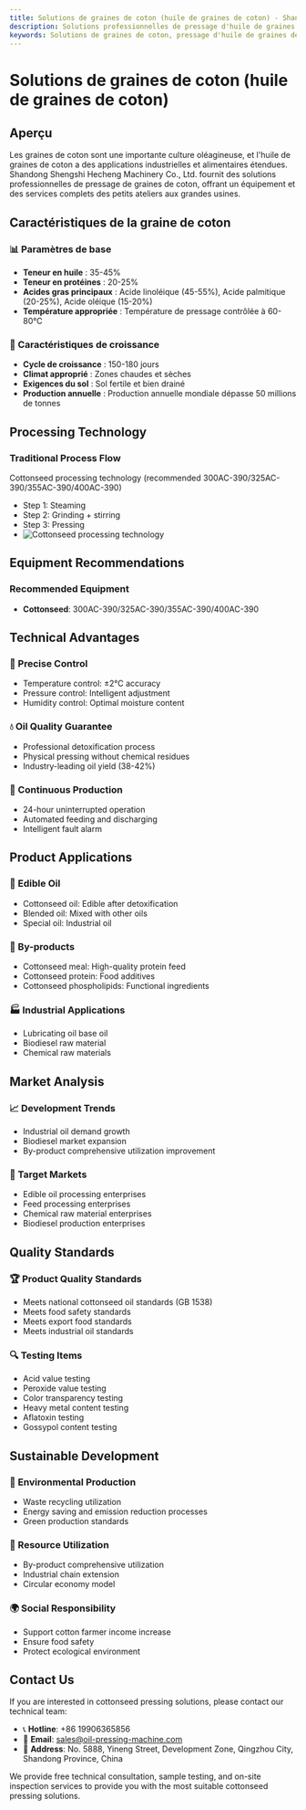 ```yaml
---
title: Solutions de graines de coton (huile de graines de coton) - Shandong Shengshi Hecheng Machinery Co., Ltd.
description: Solutions professionnelles de pressage d'huile de graines de coton, fournissant des équipements et services techniques de transformation d'huile de graines de coton, teneur en huile 35-45%, utilisant un processus de pressage approprié avec détoxication professionnelle, répondant aux besoins différents des petits ateliers aux grandes usines.
keywords: Solutions de graines de coton, pressage d'huile de graines de coton, équipement de transformation de graines de coton, ligne de production d'huile de graines de coton, presse à huile de graines de coton, extraction d'huile de graines de coton, transformation de graines oléagineuses de graines de coton, équipement de pressage d'huile de graines de coton, équipement de production d'huile de graines de coton, usine de transformation d'huile de graines de coton
---
```


# Solutions de graines de coton (huile de graines de coton)

## Aperçu

Les graines de coton sont une importante culture oléagineuse, et l'huile de graines de coton a des applications industrielles et alimentaires étendues. Shandong Shengshi Hecheng Machinery Co., Ltd. fournit des solutions professionnelles de pressage de graines de coton, offrant un équipement et des services complets des petits ateliers aux grandes usines.

## Caractéristiques de la graine de coton

### 📊 Paramètres de base
- **Teneur en huile** : 35-45%
- **Teneur en protéines** : 20-25%
- **Acides gras principaux** : Acide linoléique (45-55%), Acide palmitique (20-25%), Acide oléique (15-20%)
- **Température appropriée** : Température de pressage contrôlée à 60-80℃

### 🌱 Caractéristiques de croissance
- **Cycle de croissance** : 150-180 jours
- **Climat approprié** : Zones chaudes et sèches
- **Exigences du sol** : Sol fertile et bien drainé
- **Production annuelle** : Production annuelle mondiale dépasse 50 millions de tonnes

## Processing Technology

### Traditional Process Flow
Cottonseed processing technology (recommended 300AC-390/325AC-390/355AC-390/400AC-390)
+ Step 1: Steaming
+ Step 2: Grinding + stirring
+ Step 3: Pressing
+ ![Cottonseed processing technology](/images/棉籽热榨工艺.png)

## Equipment Recommendations

### Recommended Equipment
- **Cottonseed**: 300AC-390/325AC-390/355AC-390/400AC-390

## Technical Advantages

### 🎯 Precise Control
- Temperature control: ±2℃ accuracy
- Pressure control: Intelligent adjustment
- Humidity control: Optimal moisture content

### 💧 Oil Quality Guarantee
- Professional detoxification process
- Physical pressing without chemical residues
- Industry-leading oil yield (38-42%)

### 🔄 Continuous Production
- 24-hour uninterrupted operation
- Automated feeding and discharging
- Intelligent fault alarm

## Product Applications

### 🍳 Edible Oil
- Cottonseed oil: Edible after detoxification
- Blended oil: Mixed with other oils
- Special oil: Industrial oil

### 🥛 By-products
- Cottonseed meal: High-quality protein feed
- Cottonseed protein: Food additives
- Cottonseed phospholipids: Functional ingredients

### 🏭 Industrial Applications
- Lubricating oil base oil
- Biodiesel raw material
- Chemical raw materials

## Market Analysis

### 📈 Development Trends
- Industrial oil demand growth
- Biodiesel market expansion
- By-product comprehensive utilization improvement

### 🎯 Target Markets
- Edible oil processing enterprises
- Feed processing enterprises
- Chemical raw material enterprises
- Biodiesel production enterprises

## Quality Standards

### 🏆 Product Quality Standards
- Meets national cottonseed oil standards (GB 1538)
- Meets food safety standards
- Meets export food standards
- Meets industrial oil standards

### 🔍 Testing Items
- Acid value testing
- Peroxide value testing
- Color transparency testing
- Heavy metal content testing
- Aflatoxin testing
- Gossypol content testing

## Sustainable Development

### 🌱 Environmental Production
- Waste recycling utilization
- Energy saving and emission reduction processes
- Green production standards

### 🔄 Resource Utilization
- By-product comprehensive utilization
- Industrial chain extension
- Circular economy model

### 🌍 Social Responsibility
- Support cotton farmer income increase
- Ensure food safety
- Protect ecological environment

## Contact Us

If you are interested in cottonseed pressing solutions, please contact our technical team:

- 📞 **Hotline**: +86 19906365856
- 📧 **Email**: sales@oil-pressing-machine.com
- 📍 **Address**: No. 5888, Yineng Street, Development Zone, Qingzhou City, Shandong Province, China

We provide free technical consultation, sample testing, and on-site inspection services to provide you with the most suitable cottonseed pressing solutions.